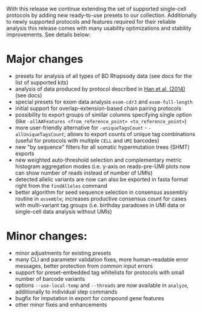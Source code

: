 With this release we continue extending the set of supported single-cell protocols by adding new ready-to-use presets to our collection.
Additionally to newly supported protocols and features required for their reliable analysis this release comes with many usability optimizations and stability improvements. See details below:

# Major changes

- presets for analysis of all types of BD Rhapsody data (see docs for the list of supported kits)
- analysis of data produced by protocol described in [Han et al. (2014)](https://doi.org/10.1038/nbt.2938) (see docs)
- special presets for exom data analysis `exom-cdr3` and `exom-full-length`
- initial support for overlap-extension-based chain pairing protocols
- possibility to export groups of similar columns specifying single option (like `-allAAFeatures <from_reference_point> <to_reference_point>`)
- more user-friendly alternative for `-uniqueTagsCount` - `-allUniqueTagsCount`; allows to export counts of unique tag combinations (useful for protocols with multiple `CELL` and `UMI` barcodes)
- new "by sequence" filters for all somatic hypermutation trees (SHMT) exports
- new weighted auto-threshold selection and complementary metric histogram aggregation modes (i.e. y-axis on reads-pre-UMI plots now can show number of reads instead of number of UMIs)
- detected allelic variants are now can also be exported in fasta format right from the `findAlleles` command
- better algorithm for seed sequence selection in consensus assembly routine in `assemble`; increases productive consensus count for cases with multi-variant tag groups (i.e. birthday paradoxes in UMI data or single-cell data analysis without UMIs)

# Minor changes:

- minor adjustments for existing presets
- many CLI and parameter validation fixes, more human-readable error messages, better protection from common input errors
- support for preset-embedded tag whitelists for protocols with small number of barcode variants
- options `--use-local-temp` and `--threads` are now available in `analyze`, additionally to individual step commands
- bugfix for imputation in export for compound gene features
- other minor fixes and enhancements

